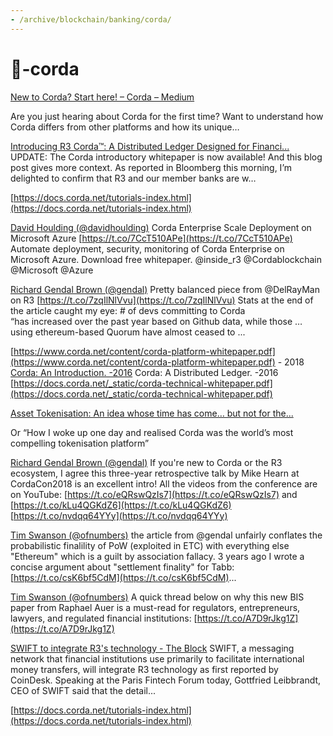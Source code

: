 ```yaml
---
- /archive/blockchain/banking/corda/
---
```


# 🏦-corda



[New to Corda? Start here! – Corda – Medium](https://medium.com/corda/new-to-corda-start-here-8ba9b48ab96c)

Are you just hearing about Corda for the first time? Want to understand how Corda differs from other platforms and how its unique…

[Introducing R3 Corda™: A Distributed Ledger Designed for Financi...](https://gendal.me/2016/04/05/introducing-r3-corda-a-distributed-ledger-designed-for-financial-services)
UPDATE: The Corda introductory whitepaper is now available! And this blog post gives more context. As reported in Bloomberg this morning, I’m delighted to confirm that R3 and our member banks are w…

[https://docs.corda.net/tutorials-index.html](https://docs.corda.net/tutorials-index.html)

[David Houlding (@davidhoulding)](https://twitter.com/davidhoulding/status/1022931344769409026)
Corda Enterprise Scale Deployment on Microsoft Azure [https://t.co/7CcT510APe](https://t.co/7CcT510APe) Automate deployment, security, monitoring of Corda Enterprise on Microsoft Azure. Download free whitepaper. @inside_r3 @Cordablockchain @Microsoft @Azure

[Richard Gendal Brown (@gendal)](https://twitter.com/gendal/status/1010164177212772353)
Pretty balanced piece from @DelRayMan on R3 [https://t.co/7zqIlNlVvu](https://t.co/7zqIlNlVvu) Stats at the end of the article caught my eye: # of devs committing to Corda “has increased over the past year based on Github data, while those … using ethereum-based Quorum have almost ceased to ...


[https://www.corda.net/content/corda-platform-whitepaper.pdf](https://www.corda.net/content/corda-platform-whitepaper.pdf) - 2018
[Corda: An Introduction. -2016](https://docs.corda.net/_static/corda-introductory-whitepaper.pdf) Corda: A Distributed Ledger. -2016 [https://docs.corda.net/_static/corda-technical-whitepaper.pdf](https://docs.corda.net/_static/corda-technical-whitepaper.pdf)

[Asset Tokenisation: An idea whose time has come… but not for the...](https://medium.com/corda/asset-tokenisation-an-idea-whose-time-has-come-but-not-for-the-reasons-you-might-expect-ac4d0feab9e1)

Or “How I woke up one day and realised Corda was the world’s most compelling tokenisation platform”

[Richard Gendal Brown (@gendal)](https://twitter.com/gendal/status/1074310219105271808?s=12)
If you're new to Corda or the R3 ecosystem, I agree this three-year retrospective talk by Mike Hearn at CordaCon2018 is an excellent intro! All the videos from the conference are on YouTube: [https://t.co/eQRswQzIs7](https://t.co/eQRswQzIs7) and [https://t.co/kLu4QGKdZ6](https://t.co/kLu4QGKdZ6) [https://t.co/nvdqq64YYy](https://t.co/nvdqq64YYy)

[Tim Swanson (@ofnumbers)](https://twitter.com/ofnumbers/status/1088134743235932162)
the article from @gendal unfairly conflates the probabilistic finalility of PoW (exploited in ETC) with everything else "Ethereum" which is a guilt by association fallacy. 3 years ago I wrote a concise argument about "settlement finality" for Tabb: [https://t.co/csK6bf5CdM](https://t.co/csK6bf5CdM)...

[Tim Swanson (@ofnumbers)](https://twitter.com/ofnumbers/status/1087441527805235201)
A quick thread below on why this new BIS paper from Raphael Auer is a must-read for regulators, entrepreneurs, lawyers, and regulated financial institutions: [https://t.co/A7D9rJkg1Z](https://t.co/A7D9rJkg1Z)

[SWIFT to integrate R3's technology - The Block](https://www.theblockcrypto.com/tiny/swift-to-integrate-r3s-technology/)
SWIFT, a messaging network that financial institutions use primarily to facilitate international money transfers, will integrate R3 technology as first reported by CoinDesk. Speaking at the Paris Fintech Forum today, Gottfried Leibbrandt, CEO of SWIFT said that the detail...

[https://docs.corda.net/tutorials-index.html](https://docs.corda.net/tutorials-index.html)